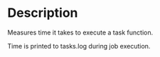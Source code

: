 
# Description

Measures time it takes to execute a task function.

Time is printed to tasks.log during job execution.
